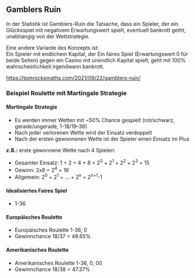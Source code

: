## Gamblers Ruin

In der Statistik ist Gamblers-Ruin die Tatsache, dass ein Spieler, der ein Glücksspiel mit negativem Erwartungswert spielt, eventuell bankrott getht, unabhängig von der Wettstrategie.

Eine andere Variante des Konzepts ist:\
Ein Spieler mit endlichem Kapital, der Ein faires Spiel (Erwartungswert 0 für beide Seiten) gegen ein Casino mit unendlich Kapital spielt, geht mit 100% wahrscheinlichkeit irgendwann bankrott.

https://tomrocksmaths.com/2021/09/22/gamblers-ruin/

### Beispiel Roulette mit Martingale Strategie

#### Martingale Strategie

+ Es werden immer Wetten mit ~50% Chance gespielt (rot/schwarz, gerade/ungerade, 1-18/19-36)
+ Nach jeder verlorenen Wette wird der Einsatz verdoppelt
+ Nach der ersten gewonnenen Wette ist der Spieler einen Einsatz im Plus

__z.B.:__ erste gewonnene Wette nach 4 Spielen:

+ Gesamter Einsatz: 1 + 2 + 4 + 8 = 2<sup>0</sup> + 2<sup>1</sup> + 2<sup>2</sup> + 2<sup>3</sup> = 15
+ Gewinn: 2x8 = 2<sup>4</sup> = 16
+ Allgemein: 2<sup>0</sup> + 2<sup>1</sup> + ... + 2<sup>n</sup> = 2<sup>n+1</sup>-1

#### Idealisiertes Faires Spiel

+ 1-36

#### Europäisches Roulette

+ Europäisches Roulette 1-36, 0
+ Gewinnchance 18/37 = 48.65%

#### Amerikanisches Roulette

+ Amerikanisches Roulette 1-36, 0, 00
+ Gewinnchance 18/38 = 47.37%
